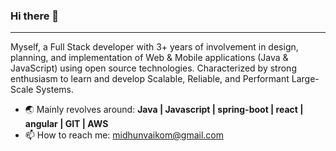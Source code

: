 ### Hi there 👋
------------------------------------------------------------
Myself, a Full Stack developer with 3+ years of involvement in design, planning, and implementation of Web & Mobile applications (Java & JavaScript) using open source technologies. Characterized by strong enthusiasm to learn and develop Scalable, Reliable, and Performant Large-Scale Systems.

- 🌏 Mainly revolves around:  **Java | Javascript | spring-boot | react | angular | GIT | AWS**
- 📫 How to reach me: [midhunvaikom@gmail.com](mailto:midhunvaikom@gmail.com)
<!--
**midhunmohan/midhunmohan** is a ✨ _special_ ✨ repository because its `README.md` (this file) appears on your GitHub profile.

Here are some ideas to get you started:

- 🔭 I’m currently working on ...
- 🌱 I’m currently learning ...
- 👯 I’m looking to collaborate on ...
- 🤔 I’m looking for help with ...
- 💬 Ask me about ...
- 📫 How to reach me: ...
- 😄 Pronouns: ...
- ⚡ Fun fact: ...
-->

